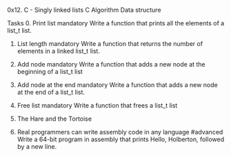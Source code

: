 0x12. C - Singly linked lists
C
Algorithm
Data structure

Tasks
0. Print list
mandatory
Write a function that prints all the elements of a list_t list.

1. List length
mandatory
Write a function that returns the number of elements in a linked list_t list.


2. Add node
mandatory
Write a function that adds a new node at the beginning of a list_t list


3. Add node at the end
mandatory
Write a function that adds a new node at the end of a list_t list.



4. Free list
mandatory
Write a function that frees a list_t list


5. The Hare and the Tortoise



6. Real programmers can write assembly code in any language
#advanced
Write a 64-bit program in assembly that prints Hello, Holberton, followed by a new line.
